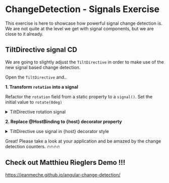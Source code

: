 # ChangeDetection - Signals Exercise

This exercise is here to showcase how powerful signal change detection is. We are not quite at the level
we get with signal components, but we are close to it already.

## TiltDirective signal CD

We are going to slightly adjust the `TiltDirective` in order to make use of the new signal based
change detection.

Open the `TiltDirective` and..

**1. Transform `rotation` into a signal**

Refactor the `rotation` field from a static property to a `signal()`. Set the initial value to `rotate(0deg)`

<details>
  <summary>TiltDirective rotation signal</summary>

```ts
// tilt.directive.ts

rotation = signal('rotate(0deg)');


```

</details>

**2. Replace @HostBinding to {host} decorator property**

<details>
  <summary>TiltDirective use signal in {host} decorator style</summary>

```ts
// tilt.directive.ts

@Directive({
  selector: '[tilt]',
  standalone: true,
  host: {
    '[style.transform]': 'rotation()'
  }
})
export class TiltDirective {
  
}


```

</details>

Great! Please take a look at your application and be amazed by the change detection counters.
🔥🔥🔥🔥

## Check out Matthieu Rieglers Demo !!!

https://jeanmeche.github.io/angular-change-detection/
